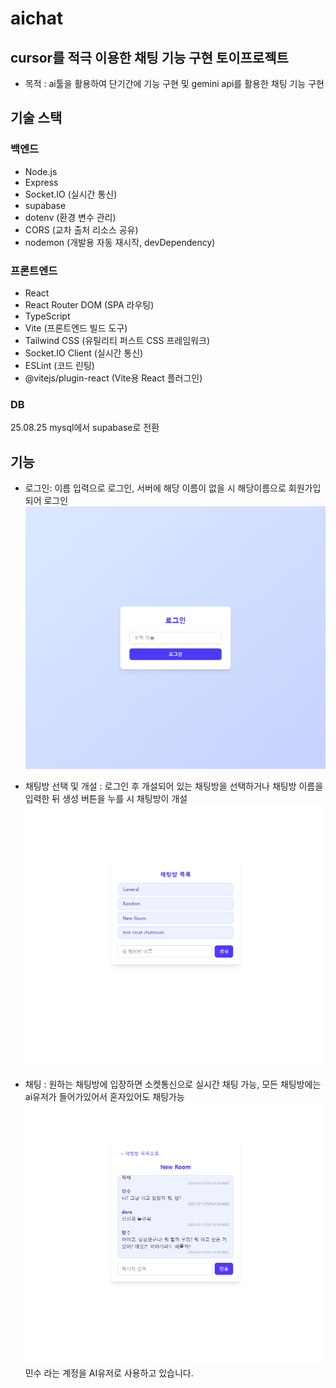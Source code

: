 # aichat

## cursor를 적극 이용한 채팅 기능 구현 토이프로젝트

- 목적 : ai툴을 활용하여 단기간에 기능 구현 및 gemini api를 활용한 채팅 기능 구현

## 기술 스택

### 백엔드

- Node.js
- Express
- Socket.IO (실시간 통신)
- supabase
- dotenv (환경 변수 관리)
- CORS (교차 출처 리소스 공유)
- nodemon (개발용 자동 재시작, devDependency)

### 프론트엔드

- React
- React Router DOM (SPA 라우팅)
- TypeScript
- Vite (프론트엔드 빌드 도구)
- Tailwind CSS (유틸리티 퍼스트 CSS 프레임워크)
- Socket.IO Client (실시간 통신)
- ESLint (코드 린팅)
- @vitejs/plugin-react (Vite용 React 플러그인)

### DB

25.08.25 mysql에서 supabase로 전환

## 기능

- 로그인: 이름 입력으로 로그인, 서버에 해당 이름이 없을 시 해당이름으로 회원가입되어 로그인
  <img src="https://raw.githubusercontent.com/bibibigg/aichat/main/docs/login.png" alt="로그인"/>

- 채팅방 선택 및 개설 : 로그인 후 개설되어 있는 채팅방을 선택하거나 채팅방 이름을 입력한 뒤 생성 버튼을 누를 시 채팅방이 개설
  <img src="https://raw.githubusercontent.com/bibibigg/aichat/main/docs/chatroom.png" alt="채팅방 선택 및 개설"/>

- 채팅 : 원하는 채팅방에 입장하면 소켓통신으로 실시간 채팅 가능, 모든 채팅방에는 ai유저가 들어가있어서 혼자있어도 채팅가능
  <img src="https://raw.githubusercontent.com/bibibigg/aichat/main/docs/chat.png" alt="채팅"/>
  민수 라는 계정을 AI유저로 사용하고 있습니다.
